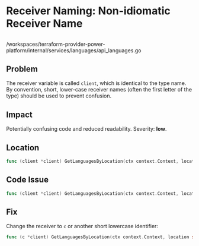 # Receiver Naming: Non-idiomatic Receiver Name

##

/workspaces/terraform-provider-power-platform/internal/services/languages/api_languages.go

## Problem

The receiver variable is called `client`, which is identical to the type name. By convention, short, lower-case receiver names (often the first letter of the type) should be used to prevent confusion.

## Impact

Potentially confusing code and reduced readability. Severity: **low**.

## Location

```go
func (client *client) GetLanguagesByLocation(ctx context.Context, location string) (languagesArrayDto, error)
```

## Code Issue

```go
func (client *client) GetLanguagesByLocation(ctx context.Context, location string) (languagesArrayDto, error)
```

## Fix

Change the receiver to `c` or another short lowercase identifier:

```go
func (c *client) GetLanguagesByLocation(ctx context.Context, location string) (languagesArrayDto, error)
```
